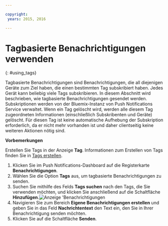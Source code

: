 ```yaml
---

copyright:
 years: 2015, 2016

---
```


# Tagbasierte Benachrichtigungen verwenden
{: #using_tags}


Tagbasierte Benachrichtigungen sind Benachrichtigungen, die all diejenigen Geräte zum Ziel haben, die einen
bestimmten Tag subskribiert haben. Jedes Gerät kann beliebig viele Tags subskribieren. In diesem Abschnitt wird beschrieben, wie tagbasierte Benachrichtigungen gesendet werden. Subskriptionen werden von der Bluemix-Instanz von Push Notifications Service verwaltet. Wenn ein Tag gelöscht wird, werden alle diesem Tag zugeordneten Informationen (einschließlich Subskribenten und Geräte) gelöscht. Für diesen Tag ist keine automatische Aufhebung der Subskription erforderlich, da er nicht mehr vorhanden ist und daher clientseitig keine weiteren Aktionen nötig sind.

**Vorbemerkungen**

Erstellen Sie Tags in der Anzeige **Tag**. Informationen zum Erstellen von Tags finden Sie
in [Tags erstellen](t_manage_tags.html).

1. Klicken Sie im Push Notifications-Dashboard auf die Registerkarte **Benachrichtigungen**.
1. Wählen Sie die Option **Tags** aus, um tagbasierte Benachrichtigungen zu senden.
1. Suchen Sie mithilfe des Felds **Tags suchen** nach den Tags, die Sie verwenden möchten,
und klicken Sie anschließend auf die Schaltfläche **Hinzufügen**.![Anzeige 'Benachrichtigungen](images/tag_notification.jpg)
1. Navigieren Sie zum Bereich **Eigene Benachrichtigungen erstellen** und geben Sie in das Feld **Nachrichtentext** den Text ein, den Sie in Ihrer Benachrichtigung senden möchten.
1. Klicken Sie auf die Schaltfläche **Senden**.
